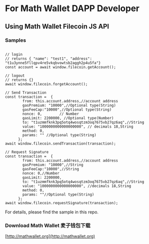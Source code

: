 # For Math Wallet DAPP Developer

## Using Math Wallet Filecoin JS API

### Samples

```

// login
// returns { "name": "test1", "address": "t1u3ynne5fllqpv4re5vkqbvowtsb2aggh2p4u5fa"}
const account = await window.filecoin.getAccount();

// logout
// returns {}
await window.filecoin.forgetAccount();

// Send Transaction
const transaction =  {
        from: this.account.address,//account address
        gasPremium: "10000",//Optional type(String)
        gasFeeCap:"10000",//Optional type(String)
        nonce: 0,        // Number
        gasLimit: 2200000, //Optional type(Number)
        to: "t1uzmmfknk3pq5otq4wosqtzm3oq7675vb27qz6aq",//String
        value: "1000000000000000000", // decimals 18,String
        method: 0,
        params: "" //Optional type(String)
      };
await window.filecoin.sendTransaction(transaction);

// Request Signature
const transaction =  {
        from: this.account.address,//account address
        gasPremium: "10000",//String
        gasFeeCap:"10000",//String
        nonce: 0,//Number
        gasLimit: 2200000,
        to: "t1uzmmfknk3pq5otq4wosqtzm3oq7675vb27qz6aq",//String
        value: "1000000000000000000", //decimals 18,String
        method: 0,
        params: ""//Optional type(String)
      };
await window.filecoin.requestSignature(transaction);

```
For details, please find the sample in this repo.

### Download Math Wallet 麦子钱包下载

[http://mathwallet.org](http://mathwallet.org)


